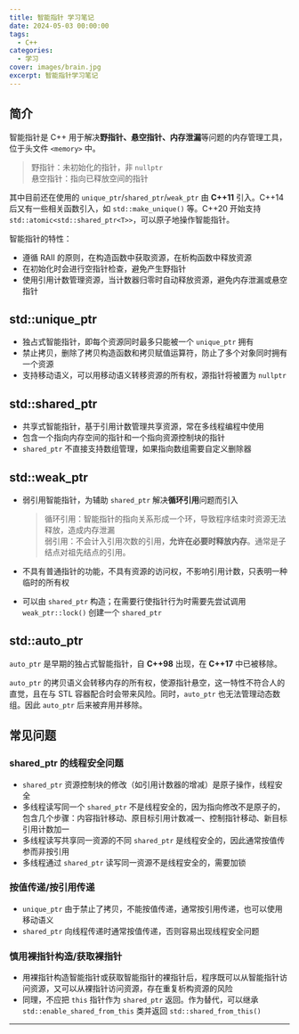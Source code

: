 ```yaml
---
title: 智能指针 学习笔记
date: 2024-05-03 00:00:00
tags:
  - C++
categories:
  - 学习
cover: images/brain.jpg
excerpt: 智能指针学习笔记
---
```


## 简介
智能指针是 C++ 用于解决**野指针、悬空指针、内存泄漏**等问题的内存管理工具，位于头文件 `<memory>` 中。

> 野指针：未初始化的指针，非 `nullptr`\
> 悬空指针：指向已释放空间的指针

其中目前还在使用的 `unique_ptr`/`shared_ptr`/`weak_ptr` 由 **C++11** 引入。C++14 后又有一些相关函数引入，如 `std::make_unique()` 等。C++20 开始支持 `std::atomic<std::shared_ptr<T>>`，可以原子地操作智能指针。

智能指针的特性：
- 遵循 RAII 的原则，在构造函数中获取资源，在析构函数中释放资源
- 在初始化时会进行空指针检查，避免产生野指针
- 使用引用计数管理资源，当计数器归零时自动释放资源，避免内存泄漏或悬空指针

## std::unique_ptr
- 独占式智能指针，即每个资源同时最多只能被一个 `unique_ptr` 拥有
- 禁止拷贝，删除了拷贝构造函数和拷贝赋值运算符，防止了多个对象同时拥有一个资源
- 支持移动语义，可以用移动语义转移资源的所有权，源指针将被置为 `nullptr`

## std::shared_ptr
- 共享式智能指针，基于引用计数管理共享资源，常在多线程编程中使用
- 包含一个指向内存空间的指针和一个指向资源控制块的指针
- `shared_ptr` 不直接支持数组管理，如果指向数组需要自定义删除器

## std::weak_ptr
- 弱引用智能指针，为辅助 `shared_ptr` 解决**循环引用**问题而引入

    > 循环引用：智能指针的指向关系形成一个环，导致程序结束时资源无法释放，造成内存泄漏\
    > 弱引用：不会计入引用次数的引用，**允许在必要时释放内存**。通常是子结点对祖先结点的引用。

- 不具有普通指针的功能，不具有资源的访问权，不影响引用计数，只表明一种临时的所有权
- 可以由 `shared_ptr` 构造；在需要行使指针行为时需要先尝试调用 `weak_ptr::lock()` 创建一个 `shared_ptr`

## std::auto_ptr
`auto_ptr` 是早期的独占式智能指针，自 **C++98** 出现，在 **C++17** 中已被移除。

`auto_ptr` 的拷贝语义会转移内存的所有权，使源指针悬空，这一特性不符合人的直觉，且在与 STL 容器配合时会带来风险。同时，`auto_ptr` 也无法管理动态数组。因此 `auto_ptr` 后来被弃用并移除。

## 常见问题
### shared_ptr 的线程安全问题
- `shared_ptr` 资源控制块的修改（如引用计数器的增减）是原子操作，线程安全
- 多线程读写同一个 `shared_ptr` 不是线程安全的，因为指向修改不是原子的，包含几个步骤：内容指针移动、原目标引用计数减一、控制指针移动、新目标引用计数加一
- 多线程读写共享同一资源的不同 `shared_ptr` 是线程安全的，因此通常按值传参而非按引用
- 多线程通过 `shared_ptr` 读写同一资源不是线程安全的，需要加锁

### 按值传递/按引用传递
- `unique_ptr` 由于禁止了拷贝，不能按值传递，通常按引用传递，也可以使用移动语义
- `shared_ptr` 向线程传递时通常按值传递，否则容易出现线程安全问题


### 慎用裸指针构造/获取裸指针
- 用裸指针构造智能指针或获取智能指针的裸指针后，程序既可以从智能指针访问资源，又可以从裸指针访问资源，存在重复析构资源的风险
- 同理，不应把 `this` 指针作为 `shared_ptr` 返回。作为替代，可以继承 `std::enable_shared_from_this` 类并返回 `std::shared_from_this()`

---